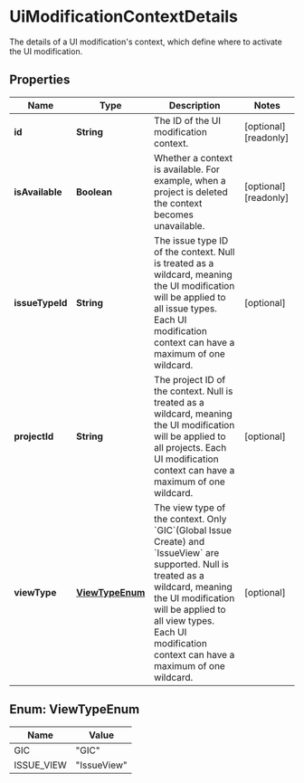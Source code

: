 

# UiModificationContextDetails

The details of a UI modification's context, which define where to activate the UI modification.

## Properties

| Name | Type | Description | Notes |
|------------ | ------------- | ------------- | -------------|
|**id** | **String** | The ID of the UI modification context. |  [optional] [readonly] |
|**isAvailable** | **Boolean** | Whether a context is available. For example, when a project is deleted the context becomes unavailable. |  [optional] [readonly] |
|**issueTypeId** | **String** | The issue type ID of the context. Null is treated as a wildcard, meaning the UI modification will be applied to all issue types. Each UI modification context can have a maximum of one wildcard. |  [optional] |
|**projectId** | **String** | The project ID of the context. Null is treated as a wildcard, meaning the UI modification will be applied to all projects. Each UI modification context can have a maximum of one wildcard. |  [optional] |
|**viewType** | [**ViewTypeEnum**](#ViewTypeEnum) | The view type of the context. Only &#x60;GIC&#x60;(Global Issue Create) and &#x60;IssueView&#x60; are supported. Null is treated as a wildcard, meaning the UI modification will be applied to all view types. Each UI modification context can have a maximum of one wildcard. |  [optional] |



## Enum: ViewTypeEnum

| Name | Value |
|---- | -----|
| GIC | &quot;GIC&quot; |
| ISSUE_VIEW | &quot;IssueView&quot; |



